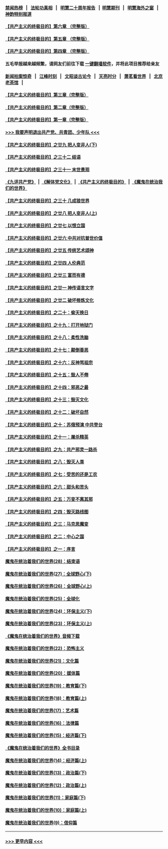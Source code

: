 #### [禁闻热榜](热点新闻.md?=0)  &nbsp;&nbsp;|&nbsp;&nbsp; [法轮功真相](https://github.com/gfw-breaker/truth/blob/master/README.md?=0) &nbsp;&nbsp;|&nbsp;&nbsp; [明慧二十周年报告](https://github.com/gfw-breaker/mh-reports/blob/master/README.md?=0) &nbsp;&nbsp;|&nbsp;&nbsp;[明慧期刊](https://github.com/gfw-breaker/mh-qikan) &nbsp;&nbsp;|&nbsp;&nbsp; [明慧海外之窗](https://github.com/gfw-breaker/mh-news/blob/master/README.md?=0) &nbsp;&nbsp;|&nbsp;&nbsp; [神韵特别报道](https://github.com/gfw-breaker/mh-news/blob/master/shenyun.md?=0)
#### [【共产主义的终极目的】第六章 （完整版）](../pages/nsc422/n11428913.md?t=03111502) 
#### [【共产主义的终极目的】第五章 （完整版）](../pages/nsc422/n11428912.md?t=03111502) 
#### [【共产主义的终极目的】第四章 （完整版）](../pages/nsc422/n11428907.md?t=03111502) 
#### 五毛举报越来越频繁，请网友们前往下载 [一键翻墙软件](https://github.com/gfw-breaker/ssr-accounts)，并将此项目推荐给亲友
#### [新闻拍案惊奇](https://github.com/gfw-breaker/banned-news/blob/master/pages/link4.md) &nbsp;&nbsp;|&nbsp;&nbsp; [江峰时刻](https://github.com/gfw-breaker/banned-news/blob/master/pages/link4.md) &nbsp;&nbsp;|&nbsp;&nbsp; [文昭谈古论今](https://github.com/gfw-breaker/banned-news/blob/master/pages/link4.md) &nbsp;&nbsp;|&nbsp;&nbsp; [天亮时分](https://github.com/gfw-breaker/banned-news/blob/master/pages/link4.md) &nbsp;&nbsp;|&nbsp;&nbsp; [萧茗看世界](https://github.com/gfw-breaker/banned-news/blob/master/pages/link4.md) &nbsp;&nbsp;|&nbsp;&nbsp; [北京老茶馆](https://github.com/gfw-breaker/banned-news/blob/master/pages/link4.md) &nbsp;&nbsp;|&nbsp;&nbsp; 
#### [【共产主义的终极目的】第三章（完整版）](../pages/nsc422/n11428848.md?t=03111502) 
#### [【共产主义的终极目的】第二章（完整版）](../pages/nsc422/n11428831.md?t=03111502) 
#### [【共产主义的终极目的】第一章（完整版）](../pages/nsc422/n11417651.md?t=03111502) 
#### [>>> 我要声明退出共产党、共青团、少年队 <<<](https://github.com/begood0513/goodnews/blob/master/quit/letter.md) 
#### [【共产主义的终极目的】之廿九 把人变非人(下)](../pages/nsc422/n11344140.md?t=03111502) 
#### [【共产主义的终极目的】之三十二 结语](../pages/nsc422/n11360535.md?t=03111502) 
#### [【共产主义的终极目的】之三十一 末世景观](../pages/nsc422/n11351129.md?t=03111502) 
#### [《九评共产党》](https://github.com/begood0513/9ping.md/blob/master/README.md) &nbsp;|&nbsp; [《解体党文化》](../../../../jtdwh.md/blob/master/README.md)  &nbsp;|&nbsp; [《共产主义的终极目的》](../../../../gczydzjmd.md/blob/master/README.md) &nbsp;|&nbsp; [《魔鬼在统治我们的世界》](../../../../mgztzwmdsj.md/blob/master/README.md) 
#### [【共产主义的终极目的】之三十 几成狼世界](../pages/nsc422/n11348280.md?t=03111502) 
#### [【共产主义的终极目的】之廿八 把人变非人(上)](../pages/nsc422/n11340492.md?t=03111502) 
#### [【共产主义的终极目的】之廿七 以恨立国](../pages/nsc422/n11336944.md?t=03111502) 
#### [【共产主义的终极目的】之廿六 中共对抗普世价值](../pages/nsc422/n11324785.md?t=03111502) 
#### [【共产主义的终极目的】之廿五 传统艺术颂神](../pages/nsc422/n11296396.md?t=03111502) 
#### [【共产主义的终极目的】之廿四 人伦典范](../pages/nsc422/n11296397.md?t=03111502) 
#### [【共产主义的终极目的】之廿三 富而有德](../pages/nsc422/n11283598.md?t=03111502) 
#### [【共产主义的终极目的】之廿一 神传语言文字](../pages/nsc422/n11263265.md?t=03111502) 
#### [【共产主义的终极目的】之廿二 破坏修炼文化](../pages/nsc422/n11245728.md?t=03111502) 
#### [【共产主义的终极目的】之二十：偷天换日](../pages/nsc422/n11238846.md?t=03111502) 
#### [【共产主义的终极目的】之十九：打开地狱门](../pages/nsc422/n11206376.md?t=03111502) 
#### [【共产主义的终极目的】之十八：柔性洗脑](../pages/nsc422/n11199994.md?t=03111502) 
#### [【共产主义的终极目的】之十七：颠倒善恶](../pages/nsc422/n11179782.md?t=03111502) 
#### [【共产主义的终极目的】之十六：反神骂祖宗](../pages/nsc422/n11166798.md?t=03111502) 
#### [【共产主义的终极目的】之十五：毁人不倦](../pages/nsc422/n11166792.md?t=03111502) 
#### [【共产主义的终极目的】之十四：邪恶之最](../pages/nsc422/n11150249.md?t=03111502) 
#### [【共产主义的终极目的】之十三：毁灭文化](../pages/nsc422/n11135227.md?t=03111502) 
#### [【共产主义的终极目的】之十二：破坏自然](../pages/nsc422/n11135214.md?t=03111502) 
#### [【共产主义的终极目的】之十：苏俄预演 中共登台](../pages/nsc422/n11118424.md?t=03111502) 
#### [【共产主义的终极目的】之十一：屠杀精英](../pages/nsc422/n11118442.md?t=03111502) 
#### [【共产主义的终极目的】之九：共产邪灵一路杀](../pages/nsc422/n11114139.md?t=03111502) 
#### [【共产主义的终极目的】之八：毁灭人类](../pages/nsc422/n11108503.md?t=03111502) 
#### [【共产主义的终极目的】之七：受苦的还是工农](../pages/nsc422/n11101809.md?t=03111502) 
#### [【共产主义的终极目的】之六：甜头和苦头](../pages/nsc422/n11096971.md?t=03111502) 
#### [【共产主义的终极目的】之五：万变不离其邪](../pages/nsc422/n11091285.md?t=03111502) 
#### [【共产主义的终极目的】之四：毁灭路线图](../pages/nsc422/n11086284.md?t=03111502) 
#### [【共产主义的终极目的】之三：马克思魔变](../pages/nsc422/n11061941.md?t=03111502) 
#### [【共产主义的终极目的】之二：中心之国](../pages/nsc422/n11047728.md?t=03111502) 
#### [【共产主义的终极目的】之一：序言](../pages/nsc422/n11086077.md?t=03111502) 
#### [魔鬼在统治着我们的世界(28)：结束语](../pages/nsc422/n10936246.md?t=03111502) 
#### [魔鬼在统治着我们的世界(27)：全球野心(下)](../pages/nsc422/n10928319.md?t=03111502) 
#### [魔鬼在统治着我们的世界(26)：全球野心(上)](../pages/nsc422/n10900318.md?t=03111502) 
#### [魔鬼在统治着我们的世界(25)：全球化](../pages/nsc422/n10788205.md?t=03111502) 
#### [魔鬼在统治着我们的世界(24)：环保主义(下)](../pages/nsc422/n10695307.md?t=03111502) 
#### [魔鬼在统治着我们的世界(23)：环保主义(上)](../pages/nsc422/n10688613.md?t=03111502) 
#### [《魔鬼在统治着我们的世界》音频下载](../pages/nsc422/n10635553.md?t=03111502) 
#### [魔鬼在统治着我们的世界(22)：恐怖主义](../pages/nsc422/n10614727.md?t=03111502) 
#### [魔鬼在统治着我们的世界(21)：文化篇](../pages/nsc422/n10597706.md?t=03111502) 
#### [魔鬼在统治着我们的世界(20)：媒体篇](../pages/nsc422/n10586579.md?t=03111502) 
#### [魔鬼在统治着我们的世界(19)：教育篇(下)](../pages/nsc422/n10564808.md?t=03111502) 
#### [魔鬼在统治着我们的世界(18)：教育篇(上)](../pages/nsc422/n10526970.md?t=03111502) 
#### [魔鬼在统治着我们的世界(17)：艺术篇](../pages/nsc422/n10499093.md?t=03111502) 
#### [魔鬼在统治着我们的世界(16)：法律篇](../pages/nsc422/n10485969.md?t=03111502) 
#### [魔鬼在统治着我们的世界(15)：经济篇(下)](../pages/nsc422/n10469975.md?t=03111502) 
#### [《魔鬼在统治着我们的世界》全书目录](../pages/nsc422/n10464261.md?t=03111502) 
#### [魔鬼在统治着我们的世界(14)：经济篇(上)](../pages/nsc422/n10457370.md?t=03111502) 
#### [魔鬼在统治着我们的世界(13)：政治篇(下)](../pages/nsc422/n10448270.md?t=03111502) 
#### [魔鬼在统治着我们的世界(12)：政治篇(上)](../pages/nsc422/n10444576.md?t=03111502) 
#### [魔鬼在统治着我们的世界(11)：家庭篇(下)](../pages/nsc422/n10440961.md?t=03111502) 
#### [魔鬼在统治着我们的世界(10)：家庭篇(上)](../pages/nsc422/n10435448.md?t=03111502) 
#### [魔鬼在统治着我们的世界(9)：信仰篇](../pages/nsc422/n10432159.md?t=03111502) 

----
#### [ >>> 更早内容 <<< ](../indexes/nsc422-earlier.md)
